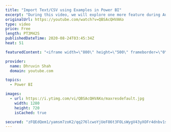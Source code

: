 ```yaml
---
title: "Import Text/CSV using Examples in Power BI"
excerpt: "During this video, we will explore one more feature during August 2020 of Power BI Desktop. So, now let’s explore this feature in detail.  Sometimes, we have our sample data source as Text or CSV format and the source of the data is unstructured. We want to convert our unstructured data to structured"
originalUrl: https://youtube.com/watch?v=QBSAcQHVAKo
type: video
price: Free
length: PT3M42S
publishedDateTime: 2020-08-24T03:45:34Z
heat: 51

featuredContent: "<iframe width=\"800\" height=\"500\" frameborder=\"0\" src=\"https://www.youtube.com/embed/QBSAcQHVAKo\" allow=\"accelerometer; autoplay; encrypted-media; gyroscope; picture-in-picture\" allowfullscreen></iframe>"

provider:
  name: Dhruvin Shah
  domain: youtube.com

topics:
  - Power BI

images:
  - url: https://i.ytimg.com/vi/QBSAcQHVAKo/maxresdefault.jpg
    width: 1280
    height: 720
    isCached: true

secured: "zFQEdQem1/yamsm7zoK2/qq276lcwoYjUeF86t3FOLsWygV43yXOFr4dnbv1sze8r7I7W51vLL9riHVkHo1tVUy93+6yhghZc+tuELwIMgGlOL1xjOwoOnMv7MAzPH9SM/MVNg3nwTxZkmRrsqJ0pUbSVbH67EmOvixPCwD5eLHml9BoNe2tLGokGcFmpVUPZYsXeds674p39OjgLz9ntBWE7j2OR2rORR9Rui6F2Vp6qCrCzhcVUF+rIMbkmbLuKif7VpQmSVGGaONxnjzJk3NPxyuiQ+83/kChyvpLfFSY8SH2dUDoCXJyAX0Fv+YsKOTAJUFaHmWZeoLB8KHlGEbYIU80XkCeqOAbiVOEIQ9UVuSBQprorV45nJOBINo8T47jEEppal1RIqQ8Ikx3pinhVZEhXp0LEoBMChkQdqY=;4LzqyS9A8OSEzNHBsMQ9/A=="
---
```


